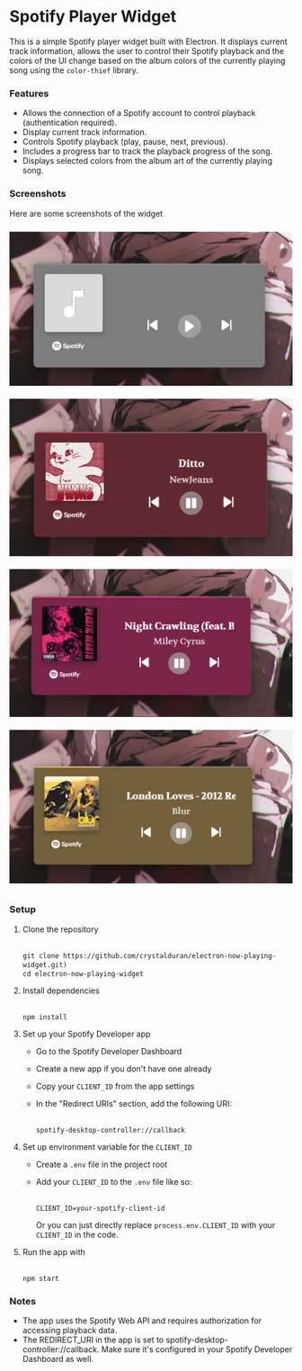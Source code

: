# Spotify Player Widget

This is a simple Spotify player widget built with Electron. It displays current track information, allows the user to control their Spotify playback and the colors of the UI change based on the album colors of the currently playing song using the `color-thief` library.

### Features

- Allows the connection of a Spotify account to control playback (authentication required).
- Display current track information.
- Controls Spotify playback (play, pause, next, previous).
- Includes a progress bar to track the playback progress of the song.
- Displays selected colors from the album art of the currently playing song.

### Screenshots

Here are some screenshots of the widget

<img src="./assets/default_state.png" alt="Default state" width="518" style="margin: 10px 0;"/>

<img src="./assets/ditto.png" alt="Song playing ditto" width="518" style="margin: 10px 0;"/>

<img src="./assets/night_crawling.png" alt="Song playing night crawling" width="518" style="margin: 10px 0;"/>

<img src="./assets/london_loves.png" alt="Song playing london loves" width="518" style="margin: 10px 0;"/>

### Setup

1. Clone the repository

   ```

   git clone https://github.com/crystalduran/electron-now-playing-widget.git)
   cd electron-now-playing-widget

   ```

2. Install dependencies

   ```

   npm install

   ```

3. Set up your Spotify Developer app

   - Go to the Spotify Developer Dashboard
   - Create a new app if you don't have one already
   - Copy your `CLIENT_ID` from the app settings
   - In the "Redirect URIs" section, add the following URI:

     ```

     spotify-desktop-controller://callback

     ```

4. Set up environment variable for the `CLIENT_ID`

   - Create a `.env` file in the project root
   - Add your `CLIENT_ID` to the `.env` file like so:

     ```

     CLIENT_ID=your-spotify-client-id

     ```

     Or you can just directly replace `process.env.CLIENT_ID` with your `CLIENT_ID` in the code.

5. Run the app with

   ```

   npm start

   ```

### Notes

- The app uses the Spotify Web API and requires authorization for accessing playback data.
- The REDIRECT_URI in the app is set to spotify-desktop-controller://callback. Make sure it's configured in your Spotify Developer Dashboard as well.

